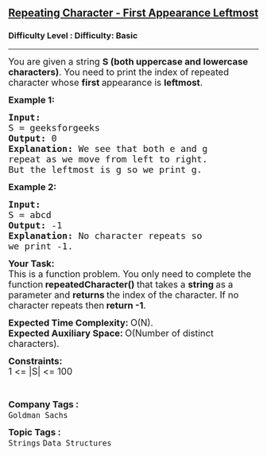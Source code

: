 <h2><a href="https://www.geeksforgeeks.org/problems/repeating-character-first-appearance-leftmost/1?page=2&difficulty=Basic&status=unsolved,attempted&sortBy=accuracy">Repeating Character - First Appearance Leftmost</a></h2><h3>Difficulty Level : Difficulty: Basic</h3><hr><div class="problems_problem_content__Xm_eO"><p><span style="font-size: 18px;">You are given a string <strong>S (both uppercase and lowercase characters)</strong>. You need to print the index of </span><span style="font-size: 18px;">repeated character whose <strong>first </strong>appearance is <strong>leftmost</strong>.</span></p>
<p><strong><span style="font-size: 18px;">Example 1:</span></strong></p>
<pre><strong><span style="font-size: 18px;">Input:
</span></strong><span style="font-size: 18px;">S = geeksforgeeks
<strong>Output: </strong>0<strong>
Explanation: </strong>We see that both e and g
repeat as we move from left to right.
But the leftmost is g so we print g.</span>
</pre>
<p><strong><span style="font-size: 18px;">Example 2:</span></strong></p>
<pre><strong><span style="font-size: 18px;">Input:
</span></strong><span style="font-size: 18px;">S = abcd
<strong>Output: </strong>-1<strong>
Explanation: </strong>No character repeats so
we print -1.</span></pre>
<p><span style="font-size: 18px;"><strong>Your Task:</strong><br>This is a function problem. You only need to complete the function<strong> repeatedCharacter()&nbsp;</strong>that takes a&nbsp;<strong>string </strong>as a parameter and <strong>returns </strong>the index of the character. If no character repeats then<strong> return -1</strong>.</span></p>
<p><span style="font-size: 18px;"><strong>Expected Time Complexity:&nbsp;</strong>O(N).<br><strong>Expected Auxiliary Space:&nbsp;</strong>O(Number of distinct characters).</span></p>
<p><span style="font-size: 18px;"><strong>Constraints:</strong><br>1 &lt;= |S| &lt;= 100</span></p>
<p>&nbsp;</p></div><p><span style=font-size:18px><strong>Company Tags : </strong><br><code>Goldman Sachs</code>&nbsp;<br><p><span style=font-size:18px><strong>Topic Tags : </strong><br><code>Strings</code>&nbsp;<code>Data Structures</code>&nbsp;